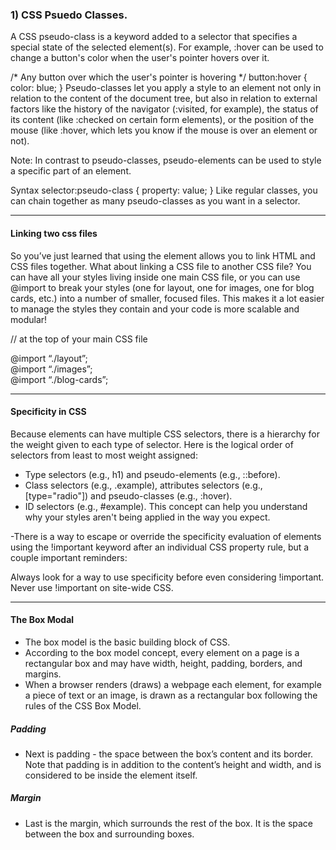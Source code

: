 ### 1) CSS Psuedo Classes.
A CSS pseudo-class is a keyword added to a selector that specifies a special state of the selected element(s). For example, :hover can be used to change a button's color when the user's pointer hovers over it.

/* Any button over which the user's pointer is hovering */
button:hover {
  color: blue;
}
Pseudo-classes let you apply a style to an element not only in relation to the content of the document tree, but also in relation to external factors like the history of the navigator (:visited, for example), the status of its content (like :checked on certain form elements), or the position of the mouse (like :hover, which lets you know if the mouse is over an element or not).

Note: In contrast to pseudo-classes, pseudo-elements can be used to style a specific part of an element.

Syntax
selector:pseudo-class {
  property: value;
}
Like regular classes, you can chain together as many pseudo-classes as you want in a selector.

------------------------------------------------------------------------------------------------------
#### Linking two css files
So you’ve just learned that using the <link> element allows you to link HTML and CSS files together. What about linking a CSS file to another CSS file? You can have all your styles living inside one main CSS file, or you can use @import to break your styles (one for layout, one for images, one for blog cards, etc.) into a number of smaller, focused files. This makes it a lot easier to manage the styles they contain and your code is more scalable and modular!

// at the top of your main CSS file

@import “./layout”;  
@import “./images”;  
@import “./blog-cards”;

-----------------------------------------------------------------------------------

#### Specificity in CSS

Because elements can have multiple CSS selectors, there is a hierarchy for the weight given to each type of selector. Here is the logical order of selectors from least to most weight assigned:  

- Type selectors (e.g., h1) and pseudo-elements (e.g., ::before).  
- Class selectors (e.g., .example), attributes selectors (e.g., [type="radio"]) and pseudo-classes (e.g., :hover).  
- ID selectors (e.g., #example). 
This concept can help you understand why your styles aren't being applied in the way you expect.  

-There is a way to escape or override the specificity evaluation of elements using the !important keyword after an individual CSS property rule, but a couple important reminders:

Always look for a way to use specificity before even considering !important. Never use !important on site-wide CSS.

-------------------------------------------------------------------------------

#### The Box Modal  
- The box model is the basic building block of CSS.  
- According to the box model concept, every element on a page is a rectangular box and may have width, height, padding, borders, and margins.  
- When a browser renders (draws) a webpage each element, for example a piece of text or an image, is drawn as a rectangular box following the rules of the CSS Box Model.  

##### Padding  
* Next is padding - the space between the box’s content and its border. Note that padding is in addition to the content’s height and width, and is considered to be inside the element itself.

##### Margin  
* Last is the margin, which surrounds the rest of the box. It is the space between the box and surrounding boxes.
